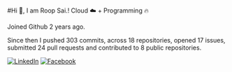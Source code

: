 #Hi 👋, I am Roop Sai.!
Cloud ☁️ + Programming 🔥 

Joined Github 2 years ago.

Since then I pushed 303 commits, across 18 repositories, opened 17 issues, submitted 24 pull requests and contributed to 8 public repositories.

[![LinkedIn](https://img.shields.io/badge/LinkedIn-blue.svg?style=for-the-badge&logo=linkedin)](https://www.linkedin.com/in/roopsai/)
[![Facebook](https://img.shields.io/badge/facebook-blue.svg?style=for-the-badge&logo=facebook&logoColor=white)](https://www.facebook.com/roopsai.surampudi.1)
